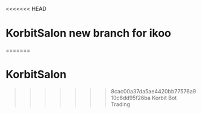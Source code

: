 <<<<<<< HEAD
# KorbitSalon new branch for ikoo
=======
# KorbitSalon
>>>>>>> 8cac00a37da5ae4420bb77576a910c8dd95f26ba
Korbit Bot Trading

